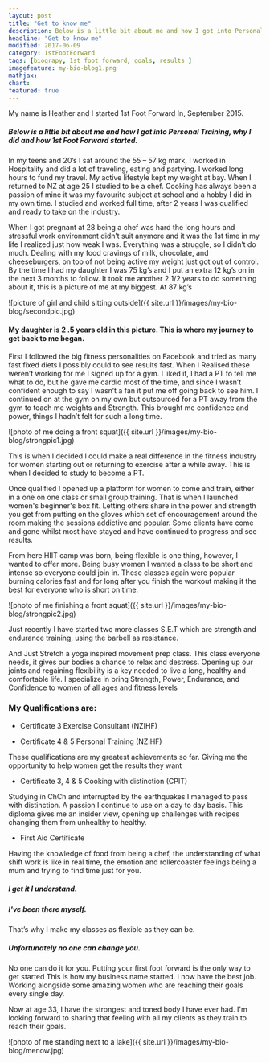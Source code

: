 ```yaml
---
layout: post
title: "Get to know me"
description: Below is a little bit about me and how I got into Personal Training and started 1st foot forward
headline: "Get to know me"
modified: 2017-06-09
category: 1stFootForward
tags: [biograpy, 1st foot forward, goals, results ]
imagefeature: my-bio-blog1.png
mathjax: 
chart:
featured: true
---
```


<style>

    .notepad-post-title h1{

        display: none!important;
    }

    .modify .notepad-post-title h1{

        display: block!important;
    }

    .bg-img img {
    	 -webkit-background-size: cover!important;
		  -moz-background-size: cover!important;
		  -o-background-size: cover!important;
		  background-size: cover!important;
    }

</style>




My name is Heather and I started 1st Foot Forward In, September 2015.

##### Below is a little bit about me and how I got into Personal Training, why I did and how 1st Foot Forward started.

In my teens and 20’s I sat around the 55 – 57 kg mark, I worked in Hospitality and did a lot of traveling, eating and partying. I worked long hours to fund my travel. My active lifestyle kept my weight at bay.
When I returned to NZ at age 25 I studied to be a chef. Cooking has always been a passion of mine it was my favourite subject at school and a hobby I did in my own time. I studied and worked full time, after 2 years I was qualified and ready to take on the industry.

When I got pregnant at 28 being a chef was hard the long hours and stressful work environment didn’t suit anymore and it was the 1st time in my life I realized just how weak I was. Everything was a struggle, so I didn’t do much. Dealing with my food cravings of milk, chocolate, and cheeseburgers, on top of not being active my weight just got out of control. By the time I had my daughter I was 75 kg’s and I put an extra 12 kg’s on in the next 3 months to follow.
It took me another 2 1/2 years to do something about it, this is a picture of me at my biggest. At 87 kg’s

![picture of girl and child sitting outside]({{ site.url }}/images/my-bio-blog/secondpic.jpg)


#### My daughter is 2 .5 years old in this picture. This is where my journey to get back to me began.

First I followed the big fitness personalities on Facebook and tried as many fast fixed diets I possibly could to see results fast.
When I Realised these weren’t working for me I signed up for a gym. I liked it, I had a PT to tell me what to do, but he gave me cardio most of the time, and since I wasn’t confident enough to say  I wasn’t a fan it put me off going back to see him. I continued on at the gym on my own but outsourced for a PT away from the gym to teach me weights and Strength. This brought me confidence and power, things I hadn’t felt for such a long time.

![photo of me doing a front squat]({{ site.url }}/images/my-bio-blog/strongpic1.jpg)

This is when I decided I could make a real difference in the fitness industry for women starting out or returning to exercise after a while away. This is when I decided to study to become a PT.

Once qualified I opened up a platform for women to come and train, either in a one on one class or small group training. That is when I launched women's beginner's box fit. Letting others share in the power and strength you get from putting on the gloves which set of encouragement around the room making the sessions addictive and popular. Some clients have come and gone whilst most have stayed and have continued to progress and see results.

From here HIIT camp was born, being flexible is one thing, however, I wanted to offer more. Being busy women I wanted a class to be short and intense so everyone could join in. These classes again were popular burning calories fast and for long after you finish the workout making it the best for everyone who is short on time. 

![photo of me finishing a front squat]({{ site.url }}/images/my-bio-blog/strongpic2.jpg)


Just recently I have started two more classes  S.E.T which are strength and endurance training, using the barbell as resistance.

And Just Stretch a yoga inspired movement prep class. This class everyone needs, it gives our bodies a chance to relax and destress. Opening up our joints and regaining flexibility is a key needed to live a long, healthy and comfortable life.
I specialize in bring Strength, Power, Endurance, and Confidence to women of all ages and fitness levels

### My Qualifications are:

+	Certificate 3 Exercise Consultant (NZIHF)

+	Certificate 4 & 5 Personal Training (NZIHF)

These qualifications are my greatest achievements so far. Giving me the opportunity to help women get the results they want

+	Certificate 3, 4 & 5 Cooking with distinction (CPIT)

Studying in ChCh and interrupted by the earthquakes I managed to pass with distinction. A passion I continue to use on a day to day basis. This diploma gives me an insider view, opening up challenges with recipes changing them from unhealthy to healthy.

+	First Aid Certificate

Having the knowledge of food from being a chef, the understanding of what shift work is like in real time, the emotion and rollercoaster feelings being a mum and trying to find time just for you.
##### I get it I understand.

##### I've been there myself. 

That’s why I make my classes as flexible as they can be. 

##### Unfortunately no one can change you.

No one can do it for you. Putting your first foot forward is the only way to get started This is how my business name started. I now have the best job. Working alongside some amazing women who are reaching their goals every single day.

Now at age 33, I have the strongest and toned body I have ever had.
I'm looking forward to sharing that feeling with all my clients as they train to reach their goals.

![photo of me standing next to a lake]({{ site.url }}/images/my-bio-blog/menow.jpg) 
 




